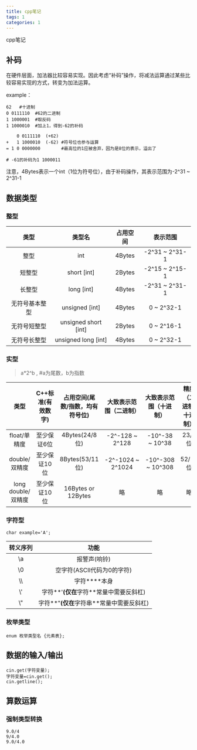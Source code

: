```yaml
---
title: cpp笔记
tags: 1
categories: 1
---
```

cpp笔记

<!--more-->

## 补码

在硬件层面，加法器比较容易实现。因此考虑“补码”操作，将减法运算通过某些比较容易实现的方式，转变为加法运算。

example：

```
62   #十进制
0 0111110  #62的二进制
1 1000001  #取反码
1 1000010  #加上1，得到-62的补码   
```

```
    0 0111110  (+62)
+   1 1000010  (-62) #符号位也参与运算
= 1 0 0000000        #最高位的1应被舍弃，因为是8位的表示，溢出了

# -61的补码为1 1000011
```

注意，4Bytes表示一个int（1位为符号位），由于补码操作，其表示范围为-2^31 ~ 2^31-1

## 数据类型

### 整型

|      类型      |        类型名        | 占用空间 |    表示范围    |
| :------------: | :------------------: | :------: | :------------: |
|      整型      |         int         |  4Bytes  | -2^31 ~ 2^31-1 |
|     短整型     |     short [int]     |  2Bytes  | -2^15 ~ 2^15-1 |
|     长整型     |      long [int]      |  4Bytes  | -2^31 ~ 2^31-1 |
| 无符号基本整型 |    unsigned [int]    |  4Bytes  |   0 ~ 2^32-1   |
|  无符号短整型  | unsigned short [int] |  2Bytes  |   0 ~ 2^16-1   |
|  无符号长整型  | unsigned long [int] |  4Bytes  |   0 ~ 2^32-1   |

### 实型

> a*2^b , #a为尾数，b为指数

|        类型        | C++标准(有效数字) | 占用空间(尾数/指数，均有符号位) | 大致表示范围（二进制） | 大致表示范围（十进制） | 精度（二进制/十进制） |
| :----------------: | :---------------: | :-----------------------------: | :--------------------: | :--------------------: | :-------------------: |
|    float/单精度    |    至少保证6位    |         4Bytes(24/8位)         |    -2^-128 ~ 2^128    |    -10^-38 ~ 10^38    |        23/7位        |
|   double/双精度   |   至少保证10位   |         8Bytes(53/11位)         |   -2^-1024 ~ 2^1024   |   -10^-308 ~ 10^308   |        52/16位        |
| long double/双精度 |   至少保证10位   |       16Bytes or 12Bytes       |           略           |           略           |          略          |

### 字符型

```
char example='A';
```

| 转义序列 |                      功能                      |
| :------: | :---------------------------------------------: |
|    \a    |                  报警声(响铃)                  |
|    \0    |           空字符(ASCII代码为0的字符)           |
|   \\\   |                  字符**\**本身                  |
|   \\'   |  字符**'**(仅在**字符**常量中需要反斜杠)  |
|   \\"   | 字符**"**(仅在**字符串**常量中需要反斜杠) |

### 枚举类型

```
enum 枚举类型名 {元素表};
```

## 数据的输入/输出

```
cin.get(字符变量);
字符变量=cin.get();
cin.getline();
```

## 算数运算

### 强制类型转换

```
9.0/4
9/4.0
9.0/4.0
```
